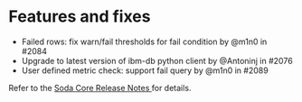# Features and fixes

* Failed rows: fix warn/fail thresholds for fail condition by @m1n0 in #2084
* Upgrade to latest version of ibm-db python client by @Antoninj in #2076
* User defined metric check: support fail query by @m1n0 in #2089

Refer to the [Soda Core Release Notes ](https://github.com/sodadata/soda-core/releases)for details.
